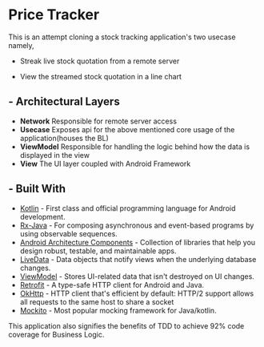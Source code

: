 # Price Tracker

This is an attempt cloning a stock tracking application's two usecase namely,

* Streak live stock quotation from a remote server

* View the streamed stock quotation in a line chart

## - Architectural Layers
- **Network** Responsible for remote server access
- **Usecase** Exposes api for the above mentioned core usage of the application(houses the BL)
- **ViewModel** Responsible for handling the logic behind how the data is displayed in the view
- **View** The UI layer coupled with Android Framework


## - Built With
- [Kotlin](https://kotlinlang.org/) - First class and official programming language for Android development.
- [Rx-Java](https://github.com/ReactiveX/RxJava) - For composing asynchronous and event-based programs by using observable sequences.
- [Android Architecture Components](https://developer.android.com/topic/libraries/architecture) - Collection of libraries that help you design robust, testable, and maintainable apps.
- [LiveData](https://developer.android.com/topic/libraries/architecture/livedata) - Data objects that notify views when the underlying database changes.
- [ViewModel](https://developer.android.com/topic/libraries/architecture/viewmodel) - Stores UI-related data that isn't destroyed on UI changes.
- [Retrofit](https://square.github.io/retrofit/) - A type-safe HTTP client for Android and Java.
- [OkHttp](http://square.github.io/okhttp/) - HTTP client that's efficient by default: HTTP/2 support allows all requests to the same host to share a socket
- [Mockito](http://site.mockito.org/) - Most popular mocking framework for Java/kotlin.

This application also signifies the benefits of TDD to achieve 92% code coverage for Business Logic.
